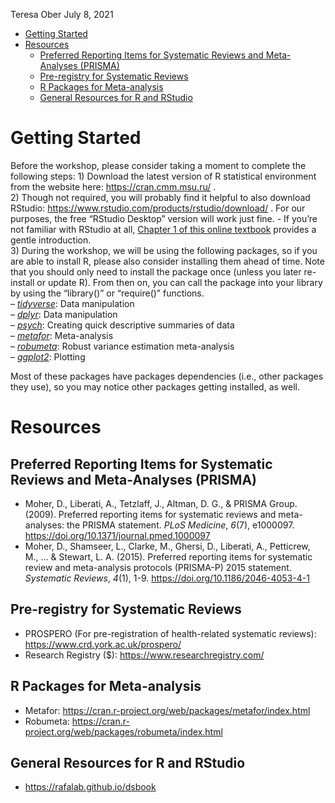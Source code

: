 Teresa Ober
July 8, 2021

-   [Getting Started](#getting-started)
-   [Resources](#resources)
    -   [Preferred Reporting Items for Systematic Reviews and
        Meta-Analyses
        (PRISMA)](#preferred-reporting-items-for-systematic-reviews-and-meta-analyses-prisma)
    -   [Pre-registry for Systematic
        Reviews](#pre-registry-for-systematic-reviews)
    -   [R Packages for Meta-analysis](#r-packages-for-meta-analysis)
    -   [General Resources for R and
        RStudio](#general-resources-for-r-and-rstudio)

# Getting Started

Before the workshop, please consider taking a moment to complete the
following steps: 1) Download the latest version of R statistical
environment from the website here: <https://cran.cmm.msu.ru/> .  
2) Though not required, you will probably find it helpful to also
download RStudio: <https://www.rstudio.com/products/rstudio/download/> .
For our purposes, the free “RStudio Desktop” version will work just
fine. - If you’re not familiar with RStudio at all, [Chapter 1 of this
online textbook](https://rafalab.github.io/dsbook/getting-started.html)
provides a gentle introduction.  
3) During the workshop, we will be using the following packages, so if
you are able to install R, please also consider installing them ahead of
time. Note that you should only need to install the package once (unless
you later re-install or update R). From then on, you can call the
package into your library by using the “library()” or “require()”
functions.  
– [*tidyverse*](): Data manipulation  
– [*dplyr*](): Data manipulation  
– [*psych*](): Creating quick descriptive summaries of data  
– [*metafor*](): Meta-analysis  
– [*robumeta*](): Robust variance estimation meta-analysis  
– [*ggplot2*](): Plotting

Most of these packages have packages dependencies (i.e., other packages
they use), so you may notice other packages getting installed, as well.

# Resources

## Preferred Reporting Items for Systematic Reviews and Meta-Analyses (PRISMA)

-   Moher, D., Liberati, A., Tetzlaff, J., Altman, D. G., & PRISMA
    Group. (2009). Preferred reporting items for systematic reviews and
    meta-analyses: the PRISMA statement. *PLoS Medicine*, *6*(7),
    e1000097. <https://doi.org/10.1371/journal.pmed.1000097>  
-   Moher, D., Shamseer, L., Clarke, M., Ghersi, D., Liberati, A.,
    Petticrew, M., … & Stewart, L. A. (2015). Preferred reporting items
    for systematic review and meta-analysis protocols (PRISMA-P) 2015
    statement. *Systematic Reviews*, *4*(1), 1-9.
    <https://doi.org/10.1186/2046-4053-4-1>

## Pre-registry for Systematic Reviews

-   PROSPERO (For pre-registration of health-related systematic
    reviews): <https://www.crd.york.ac.uk/prospero/>  
-   Research Registry ($): <https://www.researchregistry.com/>

## R Packages for Meta-analysis

-   Metafor:
    <https://cran.r-project.org/web/packages/metafor/index.html>  
-   Robumeta:
    <https://cran.r-project.org/web/packages/robumeta/index.html>

## General Resources for R and RStudio

-   <https://rafalab.github.io/dsbook>
